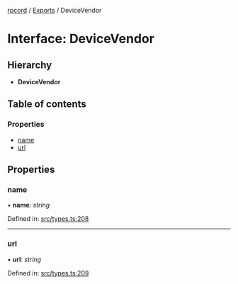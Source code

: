 [rpcord](../README.md) / [Exports](../modules.md) / DeviceVendor

# Interface: DeviceVendor

## Hierarchy

* **DeviceVendor**

## Table of contents

### Properties

- [name](devicevendor.md#name)
- [url](devicevendor.md#url)

## Properties

### name

• **name**: *string*

Defined in: [src/types.ts:208](https://github.com/DjDeveloperr/RPCord/blob/91f1aca/src/types.ts#L208)

___

### url

• **url**: *string*

Defined in: [src/types.ts:209](https://github.com/DjDeveloperr/RPCord/blob/91f1aca/src/types.ts#L209)

